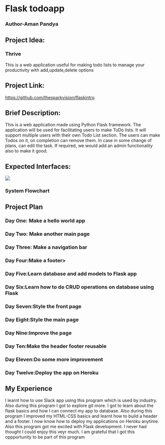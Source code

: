 # Flask todoapp
<h3>Author-Aman Pandya</h3>

<h2>Project Idea:</h2>

<h3>Thrive</h3>
This is a web application useful for making todo lists to manage your productivity with add,update,delete options

<h2>Project Link:</h2>

https://github.com/thesparkvision/flaskintro

<h2>Brief Description:</h2>

This is a web application made using Python Flask framework. The application will be used for facilitating users to make ToDo lists. It will support multiple users with their own Todo List section. The users can make Todos on it, on completion can remove them. In case in some change of plans, can edit the task. If required, we would add an admin functionality also to make it good.

<h2>Expected Interfaces:</h2>

<img src="https://github.com/thesparkvision/flaskintro/blob/master/prj1.png">
<br>
<h3>System Flowchart</h3>

<h2>Project Plan</h2>

<h3>Day One: Make a hello world app</h3>
<h3>Day Two: Make another main page</h3>
<h3>Day Three: Make a navigation bar</h3>
<h3>Day Four:Make a footer></h3>
<h3>Day Five:Learn database and add models to Flask app</h3>
<h3>Day Six:Learn how to do CRUD operations on database using Flask</h3>
<h3>Day Seven:Style the front page</h3>
<h3>Day Eight:Style the main page</h3>
<h3>Day Nine:Improve the page</h3>
<h3>Day Ten:Make the header footer reusable</h3>
<h3>Day Eleven:Do some more improvement</h3>
<h3>Day Twelve:Deploy the app on Heroku</h3>

<h2>My Experience</h2>

I learnt how to use Slack app using this program which is used by industry. Also during this program I got to explore git more.
I got to learn about the flask basics and how I can connect my app to database. Also during this program I improved my HTML-CSS basics and learnt how to build a header and a footer. I now know how to deploy my applications on Heroku anytime. Also this program got me excited with Flask development. I never had thought I could enjoy this veyr much. I am grateful that I got this oppportunity to be part of this program

